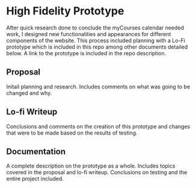 # High Fidelity Prototype
After quick research done to conclude the myCourses calendar needed work, I designed new functionalities and appearances for different components of the website. This process included planning with a Lo-Fi prototype which is included in this repo among other documents detailed below. A link to the prototype is included in the repo description.

## Proposal
Initail planning and research. Includes comments on what was going to be changed and why.

## Lo-fi Writeup
Conclusions and comments on the creation of this prototype and changes that were to be made based on the results of testing.

## Documentation
A complete description on the prototype as a whole. Includes topics covered in the proposal and lo-fi writeup. Conclusions on testing and the entire project included.
